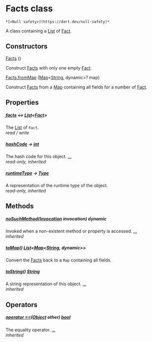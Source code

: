 


# Facts class






    *[<Null safety>](https://dart.dev/null-safety)*



<p>A class containing a <a href="https://api.flutter.dev/flutter/dart-core/List-class.html">List</a> of <a href="../models_fact/Fact-class.md">Fact</a>.</p>



## Constructors

[Facts](../models_fact/Facts/Facts.md) ()

Construct <a href="../models_fact/Facts-class.md">Facts</a> with only one empty <a href="../models_fact/Fact-class.md">Fact</a>.    

[Facts.fromMap](../models_fact/Facts/Facts.fromMap.md) ([Map](https://api.flutter.dev/flutter/dart-core/Map-class.html)&lt;[String](https://api.flutter.dev/flutter/dart-core/String-class.html), dynamic>? map)

Construct <a href="../models_fact/Facts-class.md">Facts</a> from a <a href="https://api.flutter.dev/flutter/dart-core/Map-class.html">Map</a> containing all fields for a number of
<a href="../models_fact/Fact-class.md">Fact</a>.    


## Properties

##### [facts](../models_fact/Facts/facts.md) &#8596; [List](https://api.flutter.dev/flutter/dart-core/List-class.html)&lt;[Fact](../models_fact/Fact-class.md)>



The <a href="https://api.flutter.dev/flutter/dart-core/List-class.html">List</a> of <code>Fact</code>.   
_read / write_



##### [hashCode](https://api.flutter.dev/flutter/dart-core/Object/hashCode.html) &#8594; [int](https://api.flutter.dev/flutter/dart-core/int-class.html)



The hash code for this object. [...](https://api.flutter.dev/flutter/dart-core/Object/hashCode.html)  
_read-only, inherited_



##### [runtimeType](https://api.flutter.dev/flutter/dart-core/Object/runtimeType.html) &#8594; [Type](https://api.flutter.dev/flutter/dart-core/Type-class.html)



A representation of the runtime type of the object.   
_read-only, inherited_




## Methods

##### [noSuchMethod](https://api.flutter.dev/flutter/dart-core/Object/noSuchMethod.html)([Invocation](https://api.flutter.dev/flutter/dart-core/Invocation-class.html) invocation) dynamic



Invoked when a non-existent method or property is accessed. [...](https://api.flutter.dev/flutter/dart-core/Object/noSuchMethod.html)  
_inherited_



##### [toMap](../models_fact/Facts/toMap.md)() [List](https://api.flutter.dev/flutter/dart-core/List-class.html)&lt;[Map](https://api.flutter.dev/flutter/dart-core/Map-class.html)&lt;[String](https://api.flutter.dev/flutter/dart-core/String-class.html), dynamic>>



Convert the <a href="../models_fact/Facts-class.md">Facts</a> back to a <code>Map</code> containing all fields.   




##### [toString](https://api.flutter.dev/flutter/dart-core/Object/toString.html)() [String](https://api.flutter.dev/flutter/dart-core/String-class.html)



A string representation of this object. [...](https://api.flutter.dev/flutter/dart-core/Object/toString.html)  
_inherited_




## Operators

##### [operator ==](https://api.flutter.dev/flutter/dart-core/Object/operator_equals.html)([Object](https://api.flutter.dev/flutter/dart-core/Object-class.html) other) [bool](https://api.flutter.dev/flutter/dart-core/bool-class.html)



The equality operator. [...](https://api.flutter.dev/flutter/dart-core/Object/operator_equals.html)  
_inherited_











